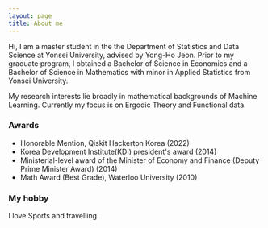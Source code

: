 ```yaml
---
layout: page
title: About me
--- 
```


Hi, I am a master student in the the Department of Statistics and Data Science at Yonsei University, advised by Yong-Ho Jeon. Prior to my graduate program, I obtained a Bachelor of Science in Economics and a Bachelor of Science in Mathematics with minor in Applied Statistics from Yonsei University.

My research interests lie broadly in mathematical backgrounds of Machine Learning. Currently my focus is on Ergodic Theory and Functional data.

### Awards
- Honorable Mention, Qiskit Hackerton Korea (2022)
- Korea Development Institute(KDI) president's award (2014)
- Ministerial-level award of the Minister of Economy and Finance (Deputy Prime Minister Award) (2014)
- Math Award (Best Grade), Waterloo University (2010)

### My hobby
I love Sports and travelling.
